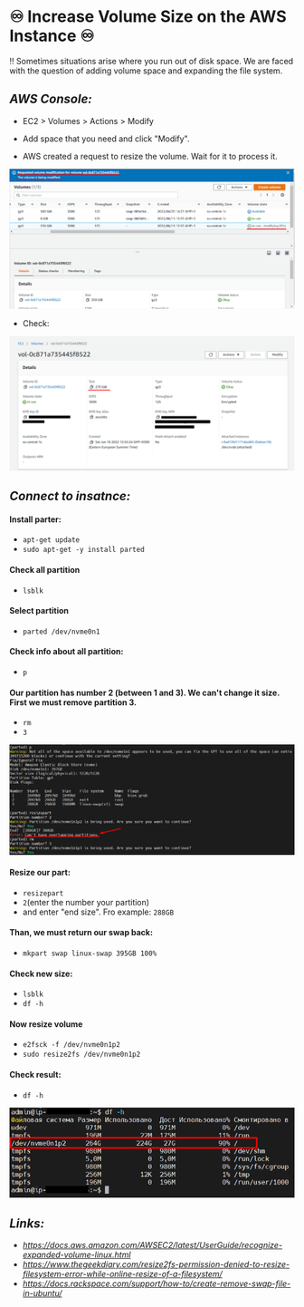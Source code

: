 # :infinity: Increase Volume Size on the AWS Instance :infinity:

:bangbang: Sometimes situations arise where you run out of disk space. We are faced with the question of adding volume space and expanding the file system.

## _AWS Console:_

+ EC2 > Volumes > Actions > Modify

+ Add space that you need and click "Modify".

+ AWS created a request to resize the volume. Wait for it to process it.
<img src ='Screenshots/Modify_volume.png'>

+ Check:
<img src ='Screenshots/Modify_volume_1.png'>

## _Connect to insatnce:_

#### Install parter: 
+ `apt-get update`
+ `sudo apt-get -y install parted`

#### Check all partition
+ `lsblk`

#### Select partition
+ `parted /dev/nvme0n1`

#### Check info about all partition:
+ `p`

#### Our partition has number 2 (between 1 and 3). We can't change it size. First we must remove partition 3.
+ `rm`
+ `3`
<img src ='Screenshots/rm_part.png'>

#### Resize our part:
+ `resizepart`
+ `2`(enter the number your partition)
+ and enter "end size". Fro example: `288GB`

#### Than, we must return our swap back:
+ `mkpart swap linux-swap 395GB 100%`

#### Check new size:
+ `lsblk`
+ `df -h`

#### Now resize volume
+ `e2fsck -f /dev/nvme0n1p2`
+ `sudo resize2fs /dev/nvme0n1p2`

#### Check result:
+ `df -h`

<img src ='Screenshots/Result.png'>


## _Links:_
+ _https://docs.aws.amazon.com/AWSEC2/latest/UserGuide/recognize-expanded-volume-linux.html_
+ _https://www.thegeekdiary.com/resize2fs-permission-denied-to-resize-filesystem-error-while-online-resize-of-a-filesystem/_
+ _https://docs.rackspace.com/support/how-to/create-remove-swap-file-in-ubuntu/_
